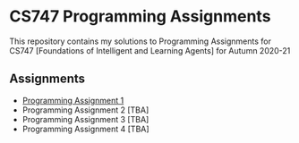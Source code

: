 # CS747 Programming Assignments

This repository contains my solutions to Programming Assignments for CS747 [Foundations of Intelligent and Learning Agents] for Autumn 2020-21

## Assignments
- [Programming Assignment 1](./cs747-pa1/README.md)
- Programming Assignment 2 [TBA]
- Programming Assignment 3 [TBA]
- Programming Assignment 4 [TBA]
